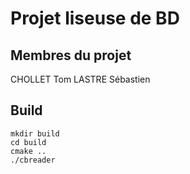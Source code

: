 # Projet liseuse de BD 

## Membres du projet

CHOLLET Tom
LASTRE Sébastien

## Build

```
mkdir build
cd build
cmake ..
./cbreader
```
